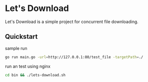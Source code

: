 # Let's Download
Let's Download is a simple project for concurrent file downloading.

## Quickstart

sample run
```sh
go run main.go -url=http://127.0.0.1:80/test_file -targetPath=./
```

run an test using nginx
```sh
cd bin && ./lets-download.sh
```